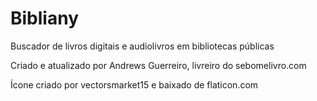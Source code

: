 # Bibliany

Buscador de livros digitais e audiolivros em bibliotecas públicas

Criado e atualizado por Andrews Guerreiro, livreiro do sebomelivro.com

Ícone criado por vectorsmarket15 e baixado de flaticon.com
